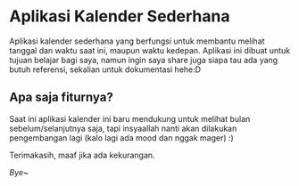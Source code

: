 # Aplikasi Kalender Sederhana
Aplikasi kalender sederhana yang berfungsi untuk membantu melihat tanggal dan waktu saat ini, maupun waktu kedepan.
Aplikasi ini dibuat untuk tujuan belajar bagi saya, namun ingin saya share juga siapa tau ada yang butuh referensi, sekalian untuk dokumentasi hehe:D

## Apa saja fiturnya?
Saat ini aplikasi kalender ini baru mendukung untuk melihat bulan sebelum/selanjutnya saja,
tapi insyaallah nanti akan dilakukan pengembangan lagi (kalo lagi ada mood dan nggak mager) :)

Terimakasih, maaf jika ada kekurangan.

_Bye~_
